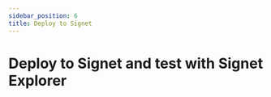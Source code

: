 ```yaml
---
sidebar_position: 6
title: Deploy to Signet
---
```


# Deploy to Signet and test with Signet Explorer
